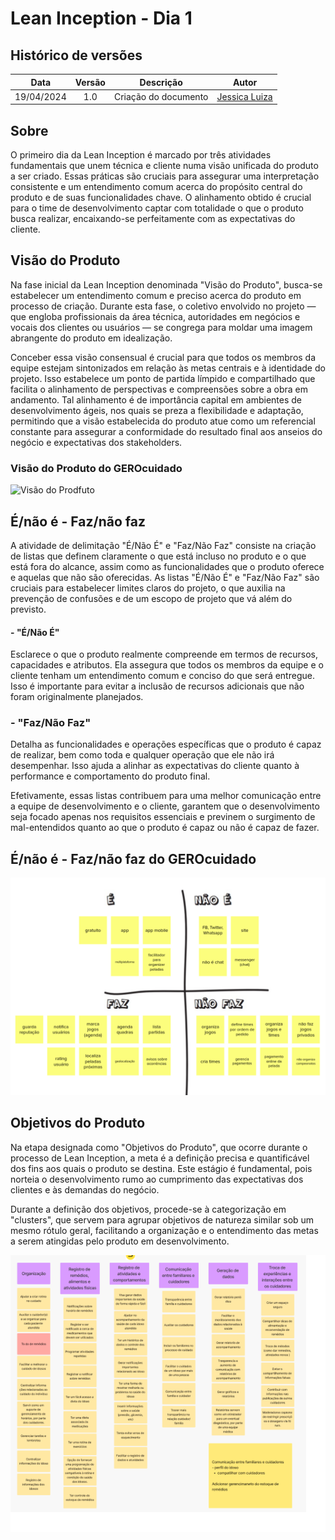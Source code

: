 # Lean Inception -  Dia 1

## Histórico de versões
|    Data    | Versão |      Descrição       |                    Autor                     |
|:----------:|:------:|:--------------------:|:--------------------------------------------:|
| 19/04/2024 |  1.0   | Criação do documento | [Jessica Luiza](https://github.com/JKluiza) |

## Sobre 

O primeiro dia da Lean Inception é marcado por três atividades fundamentais que unem técnica e cliente numa visão unificada do produto a ser criado. Essas práticas são cruciais para assegurar uma interpretação consistente e um entendimento comum acerca do propósito central do produto e de suas funcionalidades chave. O alinhamento obtido é crucial para o time de desenvolvimento captar com totalidade o que o produto busca realizar, encaixando-se perfeitamente com as expectativas do cliente.


## Visão do Produto

Na fase inicial da Lean Inception denominada "Visão do Produto", busca-se estabelecer um entendimento comum e preciso acerca do produto em processo de criação. Durante esta fase, o coletivo envolvido no projeto — que engloba profissionais da área técnica, autoridades em negócios e vocais dos clientes ou usuários — se congrega para moldar uma imagem abrangente do produto em idealização.

Conceber essa visão consensual é crucial para que todos os membros da equipe estejam sintonizados em relação às metas centrais e à identidade do projeto. Isso estabelece um ponto de partida límpido e compartilhado que facilita o alinhamento de perspectivas e compreensões sobre a obra em andamento. Tal alinhamento é de importância capital em ambientes de desenvolvimento ágeis, nos quais se preza a flexibilidade e adaptação, permitindo que a visão estabelecida do produto atue como um referencial constante para assegurar a conformidade do resultado final aos anseios do negócio e expectativas dos stakeholders.

### Visão do Produto do GEROcuidado

![Visão do Prodfuto](../assets/Gero_Visãodoproduto.png)

## É/não é - Faz/não faz

A atividade de delimitação "É/Não É" e "Faz/Não Faz" consiste na criação de listas que definem claramente o que está incluso no produto e o que está fora do alcance, assim como as funcionalidades que o produto oferece e aquelas que não são oferecidas. As listas "É/Não É" e "Faz/Não Faz" são cruciais para estabelecer limites claros do projeto, o que auxilia na prevenção de confusões e de um escopo de projeto que vá além do previsto.

 #### - **"É/Não É"**
Esclarece o que o produto realmente compreende em termos de recursos, capacidades e atributos. Ela assegura que todos os membros da equipe e o cliente tenham um entendimento comum e conciso do que será entregue. Isso é importante para evitar a inclusão de recursos adicionais que não foram originalmente planejados.

### - **"Faz/Não Faz"** 
Detalha as funcionalidades e operações específicas que o produto é capaz de realizar, bem como toda e qualquer operação que ele não irá desempenhar. Isso ajuda a alinhar as expectativas do cliente quanto à performance e comportamento do produto final.

Efetivamente, essas listas contribuem para uma melhor comunicação entre a equipe de desenvolvimento e o cliente, garantem que o desenvolvimento seja focado apenas nos requisitos essenciais e previnem o surgimento de mal-entendidos quanto ao que o produto é capaz ou não é capaz de fazer.

## É/não é - Faz/não faz do GEROcuidado

![É/nãoé-faz/nãofaz](../assets/GEROéenãoé-fazenãofaz.png)

## Objetivos do Produto 

Na etapa designada como "Objetivos do Produto", que ocorre durante o processo de Lean Inception, a meta é a definição precisa e quantificável dos fins aos quais o produto se destina. Este estágio é fundamental, pois norteia o desenvolvimento rumo ao cumprimento das expectativas dos clientes e às demandas do negócio.

Durante a definição dos objetivos, procede-se à categorização em "clusters", que servem para agrupar objetivos de natureza similar sob um mesmo rótulo geral, facilitando a organização e o entendimento das metas a serem atingidas pelo produto em desenvolvimento.

![ObjetivodoProduto](../assets/ObjetivoDoProduto.png)

[def]: ...docs/assets/Gero_Visãodoproduto.png